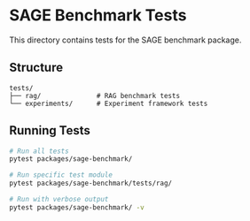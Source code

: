 # SAGE Benchmark Tests

This directory contains tests for the SAGE benchmark package.

## Structure

```
tests/
├── rag/              # RAG benchmark tests
└── experiments/      # Experiment framework tests
```

## Running Tests

```bash
# Run all tests
pytest packages/sage-benchmark/

# Run specific test module
pytest packages/sage-benchmark/tests/rag/

# Run with verbose output
pytest packages/sage-benchmark/ -v
```
